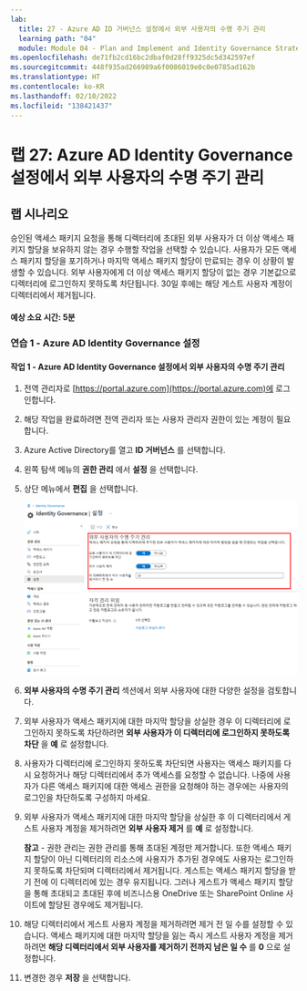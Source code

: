 ```yaml
---
lab:
  title: 27 - Azure AD ID 거버넌스 설정에서 외부 사용자의 수명 주기 관리
  learning path: "04"
  module: Module 04 - Plan and Implement and Identity Governance Strategy
ms.openlocfilehash: de71fb2cd16bc2dbaf0d28ff9325dc5d342597ef
ms.sourcegitcommit: 448f935ad266989a6f0086019e0c0e0785ad162b
ms.translationtype: HT
ms.contentlocale: ko-KR
ms.lasthandoff: 02/10/2022
ms.locfileid: "138421437"
---
```

# <a name="lab-27-manage-the-lifecycle-of-external-users-in-azure-ad-identity-governance-settings"></a>랩 27: Azure AD Identity Governance 설정에서 외부 사용자의 수명 주기 관리  

## <a name="lab-scenario"></a>랩 시나리오

승인된 액세스 패키지 요청을 통해 디렉터리에 초대된 외부 사용자가 더 이상 액세스 패키지 할당을 보유하지 않는 경우 수행할 작업을 선택할 수 있습니다. 사용자가 모든 액세스 패키지 할당을 포기하거나 마지막 액세스 패키지 할당이 만료되는 경우 이 상황이 발생할 수 있습니다. 외부 사용자에게 더 이상 액세스 패키지 할당이 없는 경우 기본값으로 디렉터리에 로그인하지 못하도록 차단됩니다. 30일 후에는 해당 게스트 사용자 계정이 디렉터리에서 제거됩니다.

#### <a name="estimated-time-5-minutes"></a>예상 소요 시간: 5분

### <a name="exercise-1---azure-ad-identity-governance-settings"></a>연습 1 - Azure AD Identity Governance 설정

#### <a name="task-1---manage-the-lifecycle-of-external-users-in-azure-ad-identity-governance-settings"></a>작업 1 - Azure AD Identity Governance 설정에서 외부 사용자의 수명 주기 관리

1. 전역 관리자로 [https://portal.azure.com](https://portal.azure.com)에 로그인합니다.

2. 해당 작업을 완료하려면 전역 관리자 또는 사용자 관리자 권한이 있는 계정이 필요합니다.

3. Azure Active Directory를 열고 **ID 거버넌스** 를 선택합니다.

4. 왼쪽 탐색 메뉴의 **권한 관리** 에서 **설정** 을 선택합니다.

5. 상단 메뉴에서 **편집** 을 선택합니다.

    ![외부 사용자의 수명 주기 관리가 강조 표시된 ID 거버넌스 설정 페이지를 표시하는 화면 이미지](./media/lp4-mod1-manage-lifcycle-of-ext-users.png)

6. **외부 사용자의 수명 주기 관리** 섹션에서 외부 사용자에 대한 다양한 설정을 검토합니다.

7. 외부 사용자가 액세스 패키지에 대한 마지막 할당을 상실한 경우 이 디렉터리에 로그인하지 못하도록 차단하려면 **외부 사용자가 이 디렉터리에 로그인하지 못하도록 차단** 을 **예** 로 설정합니다.

8. 사용자가 디렉터리에 로그인하지 못하도록 차단되면 사용자는 액세스 패키지를 다시 요청하거나 해당 디렉터리에서 추가 액세스를 요청할 수 없습니다. 나중에 사용자가 다른 액세스 패키지에 대한 액세스 권한을 요청해야 하는 경우에는 사용자의 로그인을 차단하도록 구성하지 마세요.

9. 외부 사용자가 액세스 패키지에 대한 마지막 할당을 상실한 후 이 디렉터리에서 게스트 사용자 계정을 제거하려면 **외부 사용자 제거** 를 **예** 로 설정합니다.

    **참고** - 권한 관리는 권한 관리를 통해 초대된 계정만 제거합니다. 또한 액세스 패키지 할당이 아닌 디렉터리의 리소스에 사용자가 추가된 경우에도 사용자는 로그인하지 못하도록 차단되며 디렉터리에서 제거됩니다. 게스트는 액세스 패키지 할당을 받기 전에 이 디렉터리에 있는 경우 유지됩니다. 그러나 게스트가 액세스 패키지 할당을 통해 초대되고 초대된 후에 비즈니스용 OneDrive 또는 SharePoint Online 사이트에 할당된 경우에도 제거됩니다.

10. 해당 디렉터리에서 게스트 사용자 계정을 제거하려면 제거 전 일 수를 설정할 수 있습니다. 액세스 패키지에 대한 마지막 할당을 잃는 즉시 게스트 사용자 계정을 제거하려면 **해당 디렉터리에서 외부 사용자를 제거하기 전까지 남은 일 수** 를 **0** 으로 설정합니다.

11. 변경한 경우 **저장** 을 선택합니다.
